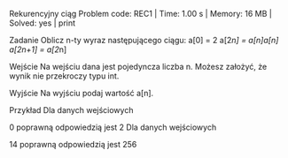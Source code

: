 Rekurencyjny ciąg
Problem code: REC1 | Time: 1.00 s | Memory: 16 MB | Solved: yes | print

Zadanie
Oblicz n-ty wyraz następującego ciągu:
a[0] = 2
a[2*n] = a[n]*a[n]
a[2*n+1] = a[2*n]

Wejście
Na wejściu dana jest pojedyncza liczba n. Możesz założyć, że wynik nie przekroczy typu int.

Wyjście
Na wyjściu podaj wartość a[n].

Przykład
Dla danych wejściowych

0
poprawną odpowiedzią jest
2
Dla danych wejściowych

14
poprawną odpowiedzią jest
256
